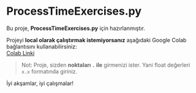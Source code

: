 # ProcessTimeExercises.py

Bu proje, **ProcessTimeExercises.py** için hazırlanmıştır.

Projeyi **local olarak çalıştırmak istemiyorsanız** aşağıdaki Google Colab bağlantısını kullanabilirsiniz:  
[Colab Linki](https://colab.research.google.com/drive/1Ahz5Zu11VSY5jBakVIkoschatVwGyrLz?usp=sharing)

> Not: Proje, sizden **noktaları `.` ile** girmenizi ister. Yani float değerleri `x.x` formatında giriniz.

İyi akşamlar, iyi çalışmalar! 
